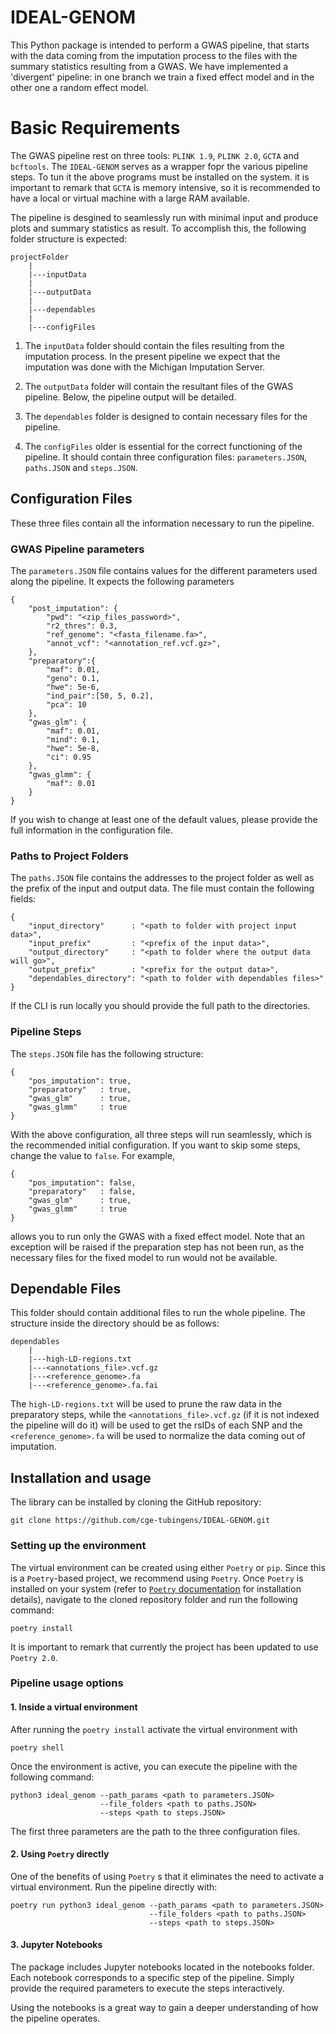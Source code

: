 # IDEAL-GENOM

This Python package is intended to perform a GWAS pipeline, that starts with the data coming from the imputation process to the files with the summary statistics resulting from a GWAS. We have implemented a 'divergent' pipeline: in one branch we train a fixed effect model and in the other one a random effect model.

# Basic Requirements

The GWAS pipeline rest on three tools: `PLINK 1.9`, `PLINK 2.0`, `GCTA` and `bcftools`. The `IDEAL-GENOM` serves as a wrapper fopr the various pipeline steps. To tun it the above programs must be installed on the system. it is important to remark that `GCTA` is memory intensive, so it is recommended to have a local or virtual machine with a large RAM available.

The pipeline is desgined to seamlessly run with minimal input and produce plots and summary statistics as result. To accomplish this, the following folder structure is expected:

```
projectFolder
    |
    |---inputData
    |
    |---outputData
    |
    |---dependables
    |
    |---configFiles
```

1. The `inputData` folder should contain the files resulting from the imputation process. In the present pipeline we expect that the imputation was done with the Michigan Imputation Server.

2. The `outputData` folder will contain the resultant files of the GWAS pipeline. Below, the pipeline output will be detailed.

3. The `dependables` folder is designed to contain necessary files for the pipeline.

4. The `configFiles` older is essential for the correct functioning of the pipeline. It should contain three configuration files: `parameters.JSON`, `paths.JSON` and `steps.JSON`.

## Configuration Files

These three files contain all the information necessary to run the pipeline.

### GWAS Pipeline parameters

The `parameters.JSON` file contains values for the different parameters used along the pipeline. It expects the following parameters 

```
{
    "post_imputation": {
        "pwd": "<zip_files_password>",
        "r2_thres": 0.3,
        "ref_genome": "<fasta_filename.fa>",
        "annot_vcf": "<annotation_ref.vcf.gz>",
    },
    "preparatory":{
        "maf": 0.01,
        "geno": 0.1,
        "hwe": 5e-6,
        "ind_pair":[50, 5, 0.2],
        "pca": 10 
    },
    "gwas_glm": {
        "maf": 0.01,
        "mind": 0.1,
        "hwe": 5e-8,
        "ci": 0.95
    },
    "gwas_glmm": {
        "maf": 0.01
    }
}
```

If you wish to change at least one of the default values, please provide the full information in the configuration file.

### Paths to Project Folders

The `paths.JSON` file contains the addresses to the project folder as well as the prefix of the input and output data. The file must contain the following fields:

```
{
    "input_directory"      : "<path to folder with project input data>",
    "input_prefix"         : "<prefix of the input data>",
    "output_directory"     : "<path to folder where the output data will go>",
    "output_prefix"        : "<prefix for the output data>",
    "dependables_directory": "<path to folder with dependables files>"
}
```

If the CLI is run locally you should provide the full path to the directories.

### Pipeline Steps

The `steps.JSON` file has the following structure:

```
{
    "pos_imputation": true,
    "preparatory"   : true,
    "gwas_glm"      : true,
    "gwas_glmm"     : true
}
```

With the above configuration, all three steps will run seamlessly, which is the recommended initial configuration. If you want to skip some steps, change the value to `false`. For example,

```
{
    "pos_imputation": false,
    "preparatory"   : false,
    "gwas_glm"      : true,
    "gwas_glmm"     : true
}
```

allows you to run only the GWAS with a fixed effect model. Note that an exception will be raised if the preparation step has not been run, as the necessary files for the fixed model to run would not be available.

## Dependable Files

This folder should contain additional files to run the whole pipeline. The structure inside the directory should be as follows:

```
dependables
    |
    |---high-LD-regions.txt
    |---<annotations_file>.vcf.gz
    |---<reference_genome>.fa
    |---<reference_genome>.fa.fai
```

The `high-LD-regions.txt` will be used to prune the raw data in the preparatory steps, while the `<annotations_file>.vcf.gz` (if it is not indexed the pipeline will do it) will be used to get the rsIDs of each SNP and the `<reference_genome>.fa` will be used to normalize the data coming out of imputation.

## Installation and usage

The library can be installed by cloning the GitHub repository:

```
git clone https://github.com/cge-tubingens/IDEAL-GENOM.git
```

### Setting up the environment

The virtual environment can be created using either `Poetry` or `pip`. Since this is a `Poetry`-based project, we recommend using `Poetry`. Once `Poetry` is installed on your system (refer to [`Poetry` documentation](https://python-poetry.org/docs/) for installation details), navigate to the cloned repository folder and run the following command:

```
poetry install
```
It is important to remark that currently the project has been updated to use `Poetry 2.0`.

### Pipeline usage options

#### 1. Inside a virtual environment

After running the `poetry install` activate the virtual environment with 

```
poetry shell
```

 Once the environment is active, you can execute the pipeline with the following command:

```
python3 ideal_genom --path_params <path to parameters.JSON> 
                    --file_folders <path to paths.JSON> 
                    --steps <path to steps.JSON>
```

The first three parameters are the path to the three configuration files.

#### 2. Using `Poetry` directly

One of the benefits of using `Poetry` s that it eliminates the need to activate a virtual environment. Run the pipeline directly with:

```
poetry run python3 ideal_genom --path_params <path to parameters.JSON> 
                               --file_folders <path to paths.JSON> 
                               --steps <path to steps.JSON>
```
#### 3. Jupyter Notebooks

The package includes Jupyter notebooks located in the notebooks folder. Each notebook corresponds to a specific step of the pipeline. Simply provide the required parameters to execute the steps interactively.

Using the notebooks is a great way to gain a deeper understanding of how the pipeline operates.